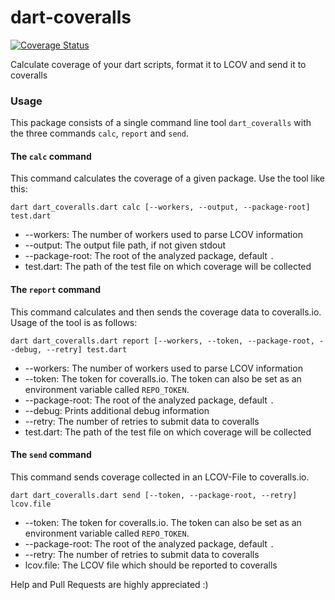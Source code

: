 dart-coveralls
==============
[![Coverage Status](https://coveralls.io/repos/Adracus/dart-coveralls/badge.png)](https://coveralls.io/r/Adracus/dart-coveralls)

Calculate coverage of your dart scripts, format it to LCOV and send it to coveralls

### Usage
This package consists of a single command line tool `dart_coveralls` with
the three commands `calc`, `report` and `send`.

#### The `calc` command
This command calculates the coverage of a given package. Use the tool like this:

```
dart dart_coveralls.dart calc [--workers, --output, --package-root] test.dart
```

* --workers: The number of workers used to parse LCOV information
* --output: The output file path, if not given stdout
* --package-root: The root of the analyzed package, default `.`
* test.dart: The path of the test file on which coverage will be collected

#### The `report` command
This command calculates and then sends the coverage data to coveralls.io. Usage of
the tool is as follows:

```
dart dart_coveralls.dart report [--workers, --token, --package-root, --debug, --retry] test.dart
```

* --workers: The number of workers used to parse LCOV information
* --token: The token for coveralls.io. The token can also be set as an
  environment variable called `REPO_TOKEN`.
* --package-root: The root of the analyzed package, default `.`
* --debug: Prints additional debug information
* --retry: The number of retries to submit data to coveralls
* test.dart: The path of the test file on which coverage will be collected

#### The `send` command
This command sends coverage collected in an LCOV-File to coveralls.io.

```
dart dart_coveralls.dart send [--token, --package-root, --retry] lcov.file
```

* --token: The token for coveralls.io. The token can also be set as an
  environment variable called `REPO_TOKEN`.
* --package-root: The root of the analyzed package, default `.`
* --retry: The number of retries to submit data to coveralls
* lcov.file: The LCOV file which should be reported to coveralls


Help and Pull Requests are highly appreciated :)
